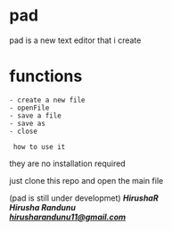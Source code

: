 # pad
pad is a new text editor that i create  
      

# functions               
    - create a new file           
    - openFile             
    - save a file         
    - save as           
    - close         

``` how to use it```
      
they are no installation required         

just clone this repo and open the main file         

(pad is still under developmet)
***HirushaR***              
***Hirusha Randunu***               
***hirusharandunu11@gmail.com***      
